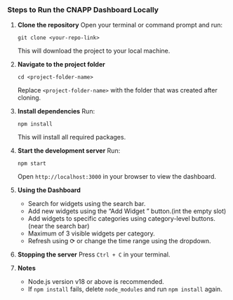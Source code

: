 ### Steps to Run the CNAPP Dashboard Locally

1. **Clone the repository**
   Open your terminal or command prompt and run:

   ```
   git clone <your-repo-link>
   ```

   This will download the project to your local machine.

2. **Navigate to the project folder**

   ```
   cd <project-folder-name>
   ```

   Replace `<project-folder-name>` with the folder that was created after cloning.

3. **Install dependencies**
   Run:

   ```
   npm install
   ```

   This will install all required packages.

4. **Start the development server**
   Run:

   ```
   npm start
   ```

   Open `http://localhost:3000` in your browser to view the dashboard.

5. **Using the Dashboard**

   * Search for widgets using the search bar.
   * Add new widgets using the “Add Widget ” button.(int the empty slot)
   * Add widgets to specific categories using category-level buttons.(near the search bar)
   * Maximum of 3 visible widgets per category.
   * Refresh using ⟳ or change the time range using the dropdown.

6. **Stopping the server**
   Press `Ctrl + C` in your terminal.

7. **Notes**

   * Node.js version v18 or above is recommended.
   * If `npm install` fails, delete `node_modules` and run `npm install` again.
